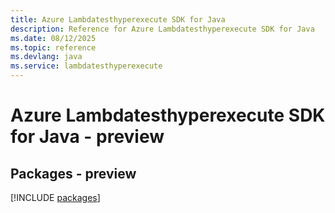 ```yaml
---
title: Azure Lambdatesthyperexecute SDK for Java
description: Reference for Azure Lambdatesthyperexecute SDK for Java
ms.date: 08/12/2025
ms.topic: reference
ms.devlang: java
ms.service: lambdatesthyperexecute
---
```

# Azure Lambdatesthyperexecute SDK for Java - preview
## Packages - preview
[!INCLUDE [packages](lambdatesthyperexecute-index.md)]